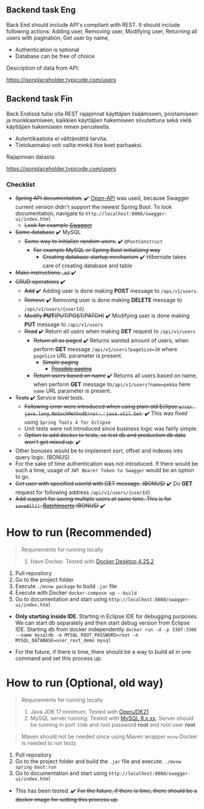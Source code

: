 ## Backend task Eng

Back End should include API's compliant with REST. It should include following actions:
Adding user,
Removing user,
Modifying user,
Returning all users with pagination, 
Get user by name,

- Authentication is optional
- Database can be free of choice

Description of data from API:

https://jsonplaceholder.typicode.com/users

## Backend task Fin

Back Endissä tulisi olla REST rajapinnat käyttäjien lisäämiseen, poistamiseen ja muokkaamiseen, kaikkien käyttäjien hakemiseen siivutettuna sekä vielä käyttäjien hakemiseen nimen perusteella.

- Autentikaatiota ei välttämättä tarvita.
- Tietokannaksi voit valita minkä itse koet parhaaksi.

Rajapinnan datasta:

https://jsonplaceholder.typicode.com/users

### Checklist

- ~~Spring API documentation.~~ ✔️
[Open-API](https://springdoc.org/#getting-started) was used, because Swagger current version didn't support the newest Spring Boot. To look documentation, navigate to `http://localhost:8080/swagger-ui/index.html`
    - ~~Look for example [Swagger](https://www.baeldung.com/swagger-2-documentation-for-spring-rest-api)~~
- ~~Some database~~ ✔️
MySQL
    - ~~Some way to initialize random users.~~ ✔️
    `@PostConstruct`
        - ~~For example MySQL or Spring Boot initializing way~~
            - ~~Creating database startup mechanism~~ ✔️
            Hibernate takes care of creating database and table 
- ~~Make instructions `.md`~~ ✔️
- ~~CRUD operations~~ ✔️
    - ~~Add~~ ✔️ 
    Adding user is done making **POST** message to `/api/v1/users`.
    - ~~Remove~~ ✔️ 
    Removing user is done making **DELETE** message to `/api/v1/users/{userId}`
    - ~~Modify **PUT**(PUT/POST/PATCH)~~ ✔️ 
    Modifying user is done making **PUT** message to `/api/v1/users`
    - ~~Read~~ ✔️ 
    Return all users when making **GET** request to `/api/v1/users`
        - ~~Return all as paged~~ ✔️
        Returns wanted amount of users, when perform **GET** message `/api/v1/users?pageSize=10` where `pageSize` URL parameter is present.
            - ~~Simple paging~~
                - ~~[Possible paging](https://docs.spring.io/spring-data/rest/docs/2.0.0.M1/reference/html/paging-chapter.html)~~
        - ~~Return users based on name~~ ✔️
        Returns all users based on name, when perform **GET** message to`/api/v1/users?name=pekka` here `name` URL parameter is present.
- ~~Tests~~ ✔️ 
Service level tests. 
    - ~~Following error were introduced when using plain old Eclipse `error java.lang.NoSuchMethodError: 'java.util.Set`.~~ ✔️
    This was fixed using `Spring Tools 4 for Eclipse`
    - Unit tests were not introduced since business logic was fairly simple.
    - ~~Option to add docker to tests, so test db and production db data won't get mixed up.~~ ✔️
- Other bonuses would be to implement sort, offset and indexes into query logic. (BONUS)
- For the sake of time authentication was not introduced. If there would be such a time, usage of `JWT Bearer Token to Swagger` would be an option to go.
- ~~Get user with specified userId with GET message. (BONUS)~~ ✔️
Do **GET** request for following address `/api/v1/users/{userId}`
- ~~Add support for saving multiple users at same time. This is for `saveAll()`. [BatchInserts](https://www.baeldung.com/spring-data-jpa-batch-inserts) (BONUS)~~ ✔️ 

# How to run (Recommended)

> Requirements for running locally
> 1. Have Docker. Tested with [Docker Desktop 4.25.2](https://www.docker.com/)

1. Pull repository
2. Go to the project folder
3. Execute `./mvnw package` to build `.jar` file
4. Execute with Docker `docker-compose up --build`
5. Go to documentation and start using `http://localhost:8080/swagger-ui/index.html`

- **Only starting inside IDE**. Starting in Eclipse IDE for debugging purposes. We can start db separately and then start debug version from Eclipse IDE. Starting db from docker independently `docker run -d -p 3307:3306 --name mysqldb -e MYSQL_ROOT_PASSWORD=root -e MYSQL_DATABASE=user_rest_demo mysql`

- For the future, if there is time, there should be a way to build all in one command and set this process up. 

# How to run (Optional, old way)

> Requirements for running locally
> 1. Java JDK 17 minimum. Tested with [OpenJDK21](https://jdk.java.net/21/)
> 2. MySQL server running. Tested with [MySQL 8.x.xx](https://dev.mysql.com/downloads/installer/). Server should be running in port `3306` and root password **root** and root user **root**

> Maven should not be needed since using Maven wrapper `mvnw` 
> Docker is needed to run tests

1. Pull repository
2. Go to the project folder and build the `.jar` file and execute. `./mvnw spring-boot:run`
3. Go to documentation and start using `http://localhost:8080/swagger-ui/index.html`

- This has been tested. ✔️
~~For the future, if there is time, there should be a docker image for setting this process up.~~ 
